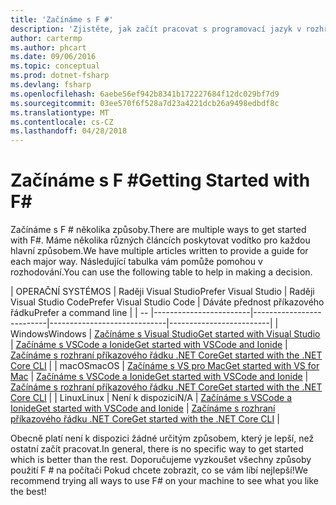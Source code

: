 ```yaml
---
title: 'Začínáme s F #'
description: 'Zjistěte, jak začít pracovat s programovací jazyk v rozhraní .NET F #.'
author: cartermp
ms.author: phcart
ms.date: 09/06/2016
ms.topic: conceptual
ms.prod: dotnet-fsharp
ms.devlang: fsharp
ms.openlocfilehash: 6aebe56ef942b8341b172227684f12dc029bf7d9
ms.sourcegitcommit: 03ee570f6f528a7d23a4221dcb26a9498edbdf8c
ms.translationtype: MT
ms.contentlocale: cs-CZ
ms.lasthandoff: 04/28/2018
---
```

# <a name="getting-started-with-f"></a><span data-ttu-id="5b3c4-103">Začínáme s F #</span><span class="sxs-lookup"><span data-stu-id="5b3c4-103">Getting Started with F#</span></span> #

<span data-ttu-id="5b3c4-104">Začínáme s F # několika způsoby.</span><span class="sxs-lookup"><span data-stu-id="5b3c4-104">There are multiple ways to get started with F#.</span></span>  <span data-ttu-id="5b3c4-105">Máme několika různých článcích poskytovat vodítko pro každou hlavní způsobem.</span><span class="sxs-lookup"><span data-stu-id="5b3c4-105">We have multiple articles written to provide a guide for each major way.</span></span>  <span data-ttu-id="5b3c4-106">Následující tabulka vám pomůže pomohou v rozhodování.</span><span class="sxs-lookup"><span data-stu-id="5b3c4-106">You can use the following table to help in making a decision.</span></span>

| <span data-ttu-id="5b3c4-107">OPERAČNÍ SYSTÉM</span><span class="sxs-lookup"><span data-stu-id="5b3c4-107">OS</span></span> | <span data-ttu-id="5b3c4-108">Raději Visual Studio</span><span class="sxs-lookup"><span data-stu-id="5b3c4-108">Prefer Visual Studio</span></span> | <span data-ttu-id="5b3c4-109">Raději Visual Studio Code</span><span class="sxs-lookup"><span data-stu-id="5b3c4-109">Prefer Visual Studio Code</span></span> | <span data-ttu-id="5b3c4-110">Dáváte přednost příkazového řádku</span><span class="sxs-lookup"><span data-stu-id="5b3c4-110">Prefer a command line</span></span> |
| -- |------------------------|--------------------------|-----------------------------|-------------------------|
| <span data-ttu-id="5b3c4-111">Windows</span><span class="sxs-lookup"><span data-stu-id="5b3c4-111">Windows</span></span> | [<span data-ttu-id="5b3c4-112">Začínáme s Visual Studio</span><span class="sxs-lookup"><span data-stu-id="5b3c4-112">Get started with Visual Studio</span></span>](get-started-visual-studio.md) | [<span data-ttu-id="5b3c4-113">Začínáme s VSCode a Ionide</span><span class="sxs-lookup"><span data-stu-id="5b3c4-113">Get started with VSCode and Ionide</span></span>](get-started-vscode.md) | [<span data-ttu-id="5b3c4-114">Začínáme s rozhraní příkazového řádku .NET Core</span><span class="sxs-lookup"><span data-stu-id="5b3c4-114">Get started with the .NET Core CLI</span></span>](get-started-command-line.md) |
| <span data-ttu-id="5b3c4-115">macOS</span><span class="sxs-lookup"><span data-stu-id="5b3c4-115">macOS</span></span> | [<span data-ttu-id="5b3c4-116">Začínáme s VS pro Mac</span><span class="sxs-lookup"><span data-stu-id="5b3c4-116">Get started with VS for Mac</span></span>](get-started-with-visual-studio-for-mac.md) | [<span data-ttu-id="5b3c4-117">Začínáme s VSCode a Ionide</span><span class="sxs-lookup"><span data-stu-id="5b3c4-117">Get started with VSCode and Ionide</span></span>](get-started-vscode.md) | [<span data-ttu-id="5b3c4-118">Začínáme s rozhraní příkazového řádku .NET Core</span><span class="sxs-lookup"><span data-stu-id="5b3c4-118">Get started with the .NET Core CLI</span></span>](get-started-command-line.md) |
| <span data-ttu-id="5b3c4-119">Linux</span><span class="sxs-lookup"><span data-stu-id="5b3c4-119">Linux</span></span> | <span data-ttu-id="5b3c4-120">Není k dispozici</span><span class="sxs-lookup"><span data-stu-id="5b3c4-120">N/A</span></span> | [<span data-ttu-id="5b3c4-121">Začínáme s VSCode a Ionide</span><span class="sxs-lookup"><span data-stu-id="5b3c4-121">Get started with VSCode and Ionide</span></span>](get-started-vscode.md) | [<span data-ttu-id="5b3c4-122">Začínáme s rozhraní příkazového řádku .NET Core</span><span class="sxs-lookup"><span data-stu-id="5b3c4-122">Get started with the .NET Core CLI</span></span>](get-started-command-line.md) |

<span data-ttu-id="5b3c4-123">Obecně platí není k dispozici žádné určitým způsobem, který je lepší, než ostatní začít pracovat.</span><span class="sxs-lookup"><span data-stu-id="5b3c4-123">In general, there is no specific way to get started which is better than the rest.</span></span>  <span data-ttu-id="5b3c4-124">Doporučujeme vyzkoušet všechny způsoby použití F # na počítači Pokud chcete zobrazit, co se vám líbí nejlepší!</span><span class="sxs-lookup"><span data-stu-id="5b3c4-124">We recommend trying all ways to use F# on your machine to see what you like the best!</span></span>
